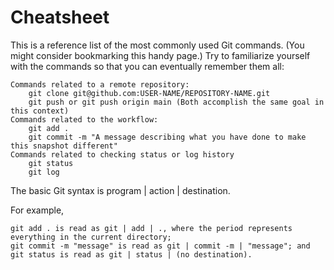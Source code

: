 # Cheatsheet

This is a reference list of the most commonly used Git commands. (You might consider bookmarking this handy page.) Try to familiarize yourself with the commands so that you can eventually remember them all:

    Commands related to a remote repository:
        git clone git@github.com:USER-NAME/REPOSITORY-NAME.git
        git push or git push origin main (Both accomplish the same goal in this context)
    Commands related to the workflow:
        git add .
        git commit -m "A message describing what you have done to make this snapshot different"
    Commands related to checking status or log history
        git status
        git log

The basic Git syntax is program | action | destination.

For example,

    git add . is read as git | add | ., where the period represents everything in the current directory;
    git commit -m "message" is read as git | commit -m | "message"; and
    git status is read as git | status | (no destination).
